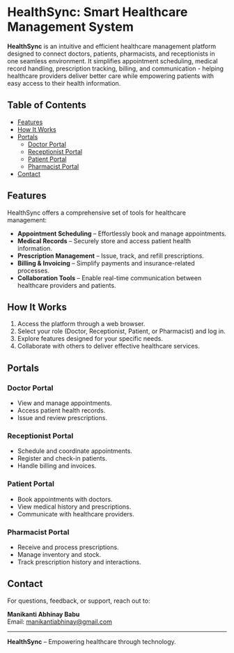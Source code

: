 # HealthSync: Smart Healthcare Management System

**HealthSync** is an intuitive and efficient healthcare management platform designed to connect doctors, patients, pharmacists, and receptionists in one seamless environment. It simplifies appointment scheduling, medical record handling, prescription tracking, billing, and communication - helping healthcare providers deliver better care while empowering patients with easy access to their health information.

## Table of Contents

- [Features](#features)
- [How It Works](#how-it-works)
- [Portals](#portals)
  - [Doctor Portal](#doctor-portal)
  - [Receptionist Portal](#receptionist-portal)
  - [Patient Portal](#patient-portal)
  - [Pharmacist Portal](#pharmacist-portal)
- [Contact](#contact)

## Features

HealthSync offers a comprehensive set of tools for healthcare management:

- **Appointment Scheduling** – Effortlessly book and manage appointments.
- **Medical Records** – Securely store and access patient health information.
- **Prescription Management** – Issue, track, and refill prescriptions.
- **Billing & Invoicing** – Simplify payments and insurance-related processes.
- **Collaboration Tools** – Enable real-time communication between healthcare providers and patients.

## How It Works

1. Access the platform through a web browser.
2. Select your role (Doctor, Receptionist, Patient, or Pharmacist) and log in.
3. Explore features designed for your specific needs.
4. Collaborate with others to deliver effective healthcare services.

## Portals

### Doctor Portal
- View and manage appointments.
- Access patient health records.
- Issue and review prescriptions.

### Receptionist Portal
- Schedule and coordinate appointments.
- Register and check-in patients.
- Handle billing and invoices.

### Patient Portal
- Book appointments with doctors.
- View medical history and prescriptions.
- Communicate with healthcare providers.

### Pharmacist Portal
- Receive and process prescriptions.
- Manage inventory and stock.
- Track prescription history and interactions.

## Contact

For questions, feedback, or support, reach out to:

**Manikanti Abhinay Babu**  
Email: [manikantiabhinay@gmail.com](mailto:manikantiabhinay@gmail.com)

---

**HealthSync** – Empowering healthcare through technology.
